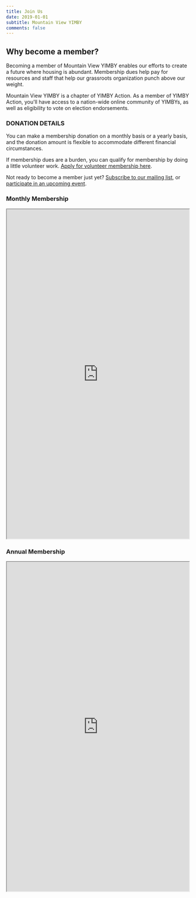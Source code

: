 ```yaml
---
title: Join Us
date: 2019-01-01
subtitle: Mountain View YIMBY
comments: false
---
```


## Why become a member?
Becoming a member of Mountain View YIMBY enables our efforts to create a future where housing is abundant. Membership dues help pay for resources and staff that help our grassroots organization punch above our weight.  

Mountain View YIMBY is a chapter of YIMBY Action. As a member of YIMBY Action, you'll have access to a nation-wide online community of YIMBYs, as well as eligibility to vote on election endorsements.  

### DONATION DETAILS
You can make a membership donation on a monthly basis or a yearly basis, and the donation amount is flexible to accommodate different financial circumstances.  

If membership dues are a burden, you can qualify for membership by doing a little volunteer work. [Apply for volunteer membership here].

Not ready to become a member just yet? [Subscribe to our mailing list], or [participate in an upcoming event].

### Monthly Membership
<script src="https://donorbox.org/widget.js" paypalExpress="false"></script><iframe allowpaymentrequest=" frameborder="0" height="900px" name="donorbox" scrolling="no" seamless="seamless" src="https://donorbox.org/embed/yimby-membership-monthly?amount=15&default_interval=m&utm_source=direct&utm_campaign=ca_sby_mv_membership_monthly" style="max-width: 500px; min-width: 250px; max-height:none!important" width="100%"></iframe>

### Annual Membership
<script src="https://donorbox.org/widget.js" paypalExpress="false"></script><iframe allowpaymentrequest=" frameborder="0" height="900px" name="donorbox" scrolling="no" seamless="seamless" src="https://donorbox.org/embed/yimby-membership-annual?amount=150&default_interval=a&utm_source=direct&utm_campaign=ca_sby_mv_membership_annual" style="max-width: 500px; min-width: 250px; max-height:none!important" width="100%"></iframe>

[Apply for volunteer membership here]:https://yimbyaction.org/volunteer-membership-application/
[Subscribe to our mailing list]:https://mvyimby.com/page/email/
[participate in an upcoming event]:https://mvyimby.com/page/calendar/